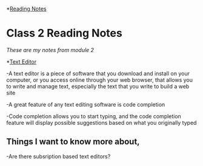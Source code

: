 *[Reading Notes](https://mohammed9222.github.io/reading-notes-/)

# Class 2 Reading Notes

*These are my notes from module 2*

*[Text Editor](https://codefellows.github.io/code-102-guide/curriculum/class-02/Choosing-A-Text-Editor--The-Older-Coder.pdf)

-A text editor is a piece of software that you download and install on
your computer, or you access online through your web browser, that
allows you to write and manage text, especially the text that you write
to build a web site

-A great feature of any text editing software is code completion

-Code completion allows you to start typing, and the code completion
feature will display possible suggestions based on what you originally
typed

## Things I want to know more about, 
-Are there subsription based text editors?
